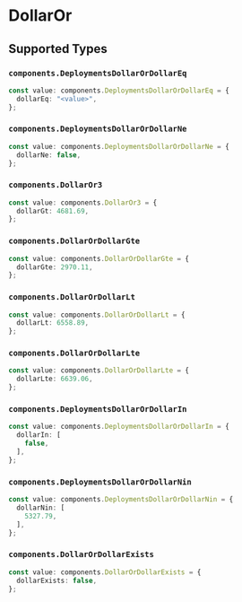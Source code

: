 # DollarOr


## Supported Types

### `components.DeploymentsDollarOrDollarEq`

```typescript
const value: components.DeploymentsDollarOrDollarEq = {
  dollarEq: "<value>",
};
```

### `components.DeploymentsDollarOrDollarNe`

```typescript
const value: components.DeploymentsDollarOrDollarNe = {
  dollarNe: false,
};
```

### `components.DollarOr3`

```typescript
const value: components.DollarOr3 = {
  dollarGt: 4681.69,
};
```

### `components.DollarOrDollarGte`

```typescript
const value: components.DollarOrDollarGte = {
  dollarGte: 2970.11,
};
```

### `components.DollarOrDollarLt`

```typescript
const value: components.DollarOrDollarLt = {
  dollarLt: 6558.89,
};
```

### `components.DollarOrDollarLte`

```typescript
const value: components.DollarOrDollarLte = {
  dollarLte: 6639.06,
};
```

### `components.DeploymentsDollarOrDollarIn`

```typescript
const value: components.DeploymentsDollarOrDollarIn = {
  dollarIn: [
    false,
  ],
};
```

### `components.DeploymentsDollarOrDollarNin`

```typescript
const value: components.DeploymentsDollarOrDollarNin = {
  dollarNin: [
    5327.79,
  ],
};
```

### `components.DollarOrDollarExists`

```typescript
const value: components.DollarOrDollarExists = {
  dollarExists: false,
};
```

